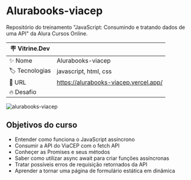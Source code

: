 # Alurabooks-viacep

Repositório do treinamento "JavaScript: Consumindo e tratando dados de uma API" da Alura Cursos Online.

| :placard: Vitrine.Dev |     |
| -------------  | --- |
| :sparkles: Nome        | Alurabooks-viacep
| :label: Tecnologias | javascript, html, css
| :rocket: URL         | https://alurabooks-viacep.vercel.app/
| :fire: Desafio     | 

<!-- Inserir imagem com a #vitrinedev ao final do link -->
![alurabooks-viacep](https://user-images.githubusercontent.com/104109951/214070311-b555c942-8e58-464a-80f2-e37b1421630f.gif)

## Objetivos do curso

* Entender como funciona o JavaScript assíncrono
* Consumir a API do ViaCEP com o fetch API
* Conheçer as Promises e seus métodos
* Saber como utilizar async await para criar funções assíncronas
* Tratar possíveis erros de requisição retornados da API
* Aprender a tornar uma página de formulário estática em dinâmica


